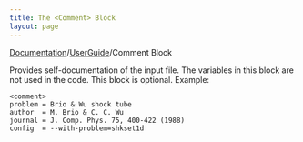 ```yaml
---
title: The <Comment> Block
layout: page
---
```

[Documentation]({{site.baseurl}}/AthenaDocs)/[UserGuide]({{site.baseurl}}/AthenaDocsUG)/Comment Block

Provides self-documentation of the input file.  The variables in this block
are not used in the code.  This block is optional.  Example:

	<comment>
	problem = Brio & Wu shock tube
	author  = M. Brio & C. C. Wu
	journal = J. Comp. Phys. 75, 400-422 (1988)
	config  = --with-problem=shkset1d

